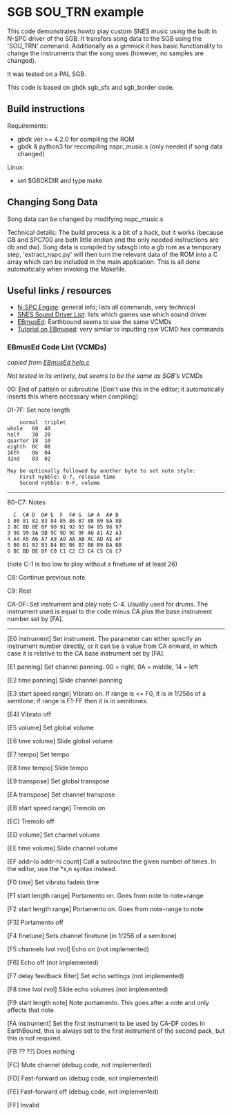 # SGB SOU_TRN example

This code demonstrates howto play custom SNES music using the built in N-SPC driver of the SGB.
It transfers song data to the SGB using the 'SOU_TRN' command.
Additionally as a gimmick it has basic functionality to change the instruments that the song uses (however, no samples are changed).

It was tested on a PAL SGB.

This code is based on gbdk sgb_sfx and sgb_border code.

## Build instructions

Requirements: 
* gbdk ver >= 4.2.0 for compiling the ROM
* gbdk & python3 for recompiling nspc_music.s (only needed if song data changed)

Linux:
* set $GBDKDIR and type make


## Changing Song Data

Song data can be changed by modifying nspc_music.s

Technical details:
The build process is a bit of a hack, but it works (because GB and SPC700 are both little endian and the only needed instructions are db and dw).
Song data is compiled by sdasgb into a gb rom as a temporary step, 'extract_nspc.py' will then turn the relevant data of the ROM into a C array which can be included in the main application.
This is all done automatically when invoking the Makefile.

## Useful links / resources

* [N-SPC Engine](https://sneslab.net/wiki/N-SPC_Engine): general info; lists all commands, very technical
* [SNES Sound Driver List](http://gdri.smspower.org/wiki/index.php/Super_Famicom/Super_NES_Sound_Driver_List): lists which games use which sound driver
* [EBmusEd](https://github.com/PKHackers/ebmused): Earthbound seems to use the same VCMDs 
* [Tutorial on EBmused](https://www.youtube.com/watch?v=1Wp5sS8UWBg&list=PLo-SH6FNUdp0LgsY6s6xs-JO1ENke--Kw): very similar to inputting raw VCMD hex commands

### EBmusEd Code List (VCMDs)
_copied from [EBmusEd help.c](https://github.com/PKHackers/ebmused/blob/master/src/help.c)_

_Not tested in its entirety, but seems to be the same as SGB's VCMDs_



00: End of pattern or subroutine
(Don't use this in the editor; it automatically
inserts this where necessary when compiling)

01-7F: Set note length

		normal	triplet
	whole	60	40
	half	30	20
	quarter	18	10
	eighth	0C	08
	16th	06	04
	32nd	03	02

	May be optionally followed by another byte to set note style:
		First nybble: 0-7, release time
		Second nybble: 0-F, volume

-----------------------

80-C7: Notes

	  C  C# D  D# E  F  F# G  G# A  A# B
	1 80 81 82 83 84 85 86 87 88 89 8A 8B
	2 8C 8D 8E 8F 90 91 92 93 94 95 96 97
	3 98 99 9A 9B 9C 9D 9E 9F A0 A1 A2 A3
	4 A4 A5 A6 A7 A8 A9 AA AB AC AD AE AF
	5 B0 B1 B2 B3 B4 B5 B6 B7 B8 B9 BA BB
	6 BC BD BE BF C0 C1 C2 C3 C4 C5 C6 C7
(note C-1 is too low to play without a finetune of at least 26)

C8: Continue previous note

C9: Rest

CA-DF: Set instrument and play note C-4. Usually used for drums.
The instrument used is equal to the code minus CA plus
the base instrument number set by [FA].

-----------------------

[E0 instrument]
Set instrument. The parameter can either specify an instrument
number directly, or it can be a value from CA onward, in which case
it is relative to the CA base instrument set by [FA].

[E1 panning]
Set channel panning. 00 = right, 0A = middle, 14 = left

[E2 time panning]
Slide channel panning

[E3 start speed range]
Vibrato on. If range is <= F0, it is in 1/256s of a semitone;
if range is F1-FF then it is in semitones.

[E4]
Vibrato off

[E5 volume]
Set global volume

[E6 time volume]
Slide global volume

[E7 tempo]
Set tempo

[E8 time tempo]
Slide tempo

[E9 transpose]
Set global transpose

[EA transpose]
Set channel transpose

[EB start speed range]
Tremolo on

[EC]
Tremolo off

[ED volume]
Set channel volume

[EE time volume]
Slide channel volume

[EF addr-lo addr-hi count]
Call a subroutine the given number of times.
In the editor, use the *s,n syntax instead.

[F0 time]
Set vibrato fadein time

[F1 start length range]
Portamento on. Goes from note to note+range

[F2 start length range]
Portamento on. Goes from note-range to note

[F3]
Portamento off

[F4 finetune]
Sets channel finetune (in 1/256 of a semitone)

[F5 channels lvol rvol]
Echo on (not implemented)

[F6]
Echo off (not implemented)

[F7 delay feedback filter]
Set echo settings (not implemented)

[F8 time lvol rvol]
Slide echo volumes (not implemented)

[F9 start length note]
Note portamento. This goes after a note and only affects that note.

[FA instrument]
Set the first instrument to be used by CA-DF codes
In EarthBound, this is always set to the first instrument of the
second pack, but this is not required.

[FB ?? ??]
Does nothing

[FC]
Mute channel (debug code, not implemented)

[FD]
Fast-forward on (debug code, not implemented)

[FE]
Fast-forward off (debug code, not implemented)

[FF]
Invalid